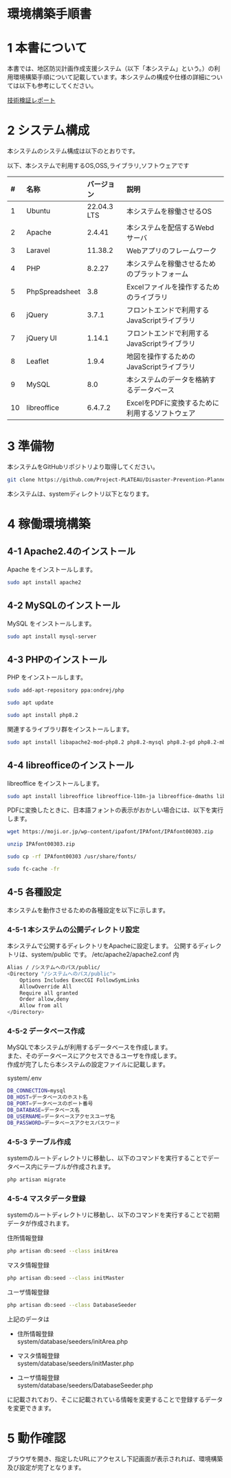 # 環境構築手順書

# 1 本書について

本書では、地区防災計画作成支援システム（以下「本システム」という。）の利用環境構築手順について記載しています。本システムの構成や仕様の詳細については以下も参考にしてください。

[技術検証レポート](https://www.mlit.go.jp/plateau/file/libraries/doc/plateau_tech_doc_0107_ver01.pdf)

# 2 システム構成

本システムのシステム構成は以下のとおりです。


以下、本システムで利用するOS,OSS,ライブラリ,ソフトウェアです

| # | 名称 | バージョン | 説明 |
|:---|:---|:---|:---|
| 1 | Ubuntu | 22.04.3 LTS | 本システムを稼働させるOS |
| 2 | Apache | 2.4.41 | 本システムを配信するWebdサーバ |
| 3 | Laravel | 11.38.2 | Webアプリのフレームワーク |
| 4 | PHP | 8.2.27 | 本システムを稼働させるためのプラットフォーム |
| 5 | PhpSpreadsheet | 3.8 | Excelファイルを操作するためのライブラリ |
| 6 | jQuery | 3.7.1 | フロントエンドで利用するJavaScriptライブラリ |
| 7 | jQuery UI | 1.14.1 | フロントエンドで利用するJavaScriptライブラリ |
| 8 | Leaflet | 1.9.4 | 地図を操作するためのJavaScriptライブラリ |
| 9 | MySQL | 8.0 | 本システムのデータを格納するデータベース |
| 10 | libreoffice | 6.4.7.2 | ExcelをPDFに変換するために利用するソフトウェア |

# 3 準備物
本システムをGitHubリポジトリより取得してください。
```sh
git clone https://github.com/Project-PLATEAU/Disaster-Prevention-Planner.git
```
本システムは、systemディレクトリ以下となります。

# 4 稼働環境構築
## 4-1 Apache2.4のインストール
Apache をインストールします。
```sh
sudo apt install apache2
```

## 4-2 MySQLのインストール
MySQL をインストールします。
```sh
sudo apt install mysql-server
```

## 4-3 PHPのインストール
PHP をインストールします。
```sh
sudo add-apt-repository ppa:ondrej/php

sudo apt update

sudo apt install php8.2
```

関連するライブラリ群をインストールします。
```sh
sudo apt install libapache2-mod-php8.2 php8.2-mysql php8.2-gd php8.2-mbstring php8.2-zip
```

## 4-4 libreofficeのインストール
libreoffice をインストールします。
```sh
sudo apt install libreoffice libreoffice-l10n-ja libreoffice-dmaths libreoffice-ogltrans libreoffice-writer2xhtml libreoffice-pdfimport libreoffice-help-ja
```

PDFに変換したときに、日本語フォントの表示がおかしい場合には、以下を実行します。
```sh
wget https://moji.or.jp/wp-content/ipafont/IPAfont/IPAfont00303.zip

unzip IPAfont00303.zip

sudo cp -rf IPAfont00303 /usr/share/fonts/

sudo fc-cache -fr
```

## 4-5 各種設定
本システムを動作させるための各種設定を以下に示します。

### 4-5-1 本システムの公開ディレクトリ設定
本システムで公開するディレクトリをApacheに設定します。
公開するディレクトリは、system/public です。
/etc/apache2/apache2.conf 内

```sh
Alias / /システムへのパス/public/
<Directory "/システムへのパス/public">
    Options Includes ExecCGI FollowSymLinks
    AllowOverride All
    Require all granted
    Order allow,deny
    Allow from all
</Directory>
```

### 4-5-2 データベース作成
MySQLで本システムが利用するデータベースを作成します。  
また、そのデータベースにアクセスできるユーザを作成します。  
作成が完了したら本システムの設定ファイルに記載します。  

system/.env

```sh
DB_CONNECTION=mysql
DB_HOST=データベースのホスト名
DB_PORT=データベースのポート番号
DB_DATABASE=データベース名
DB_USERNAME=データベースアクセスユーザ名
DB_PASSWORD=データベースアクセスパスワード
```

### 4-5-3 テーブル作成
systemのルートディレクトリに移動し、以下のコマンドを実行することでデータベース内にテーブルが作成されます。
```sh
php artisan migrate
```

### 4-5-4 マスタデータ登録
systemのルートディレクトリに移動し、以下のコマンドを実行することで初期データが作成されます。

住所情報登録
```sh
php artisan db:seed --class initArea
```

マスタ情報登録
```sh
php artisan db:seed --class initMaster
```

ユーザ情報登録
```sh
php artisan db:seed --class DatabaseSeeder
```

上記のデータは
- 住所情報登録  
    system/database/seeders/initArea.php

- マスタ情報登録  
    system/database/seeders/initMaster.php

- ユーザ情報登録  
    system/database/seeders/DatabaseSeeder.php

に記載されており、そこに記載されている情報を変更することで登録するデータを変更できます。

# 5 動作確認
ブラウザを開き、指定したURLにアクセスし下記画面が表示されれば、環境構築及び設定が完了となります。
